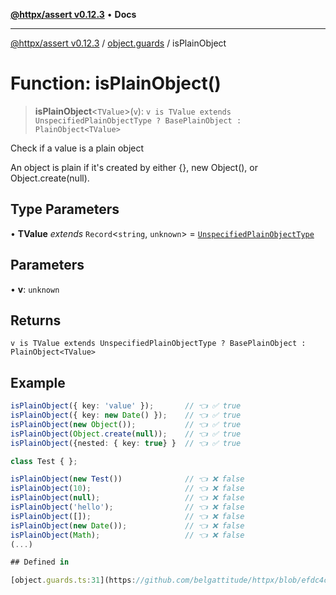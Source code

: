 [**@httpx/assert v0.12.3**](../../README.md) • **Docs**

***

[@httpx/assert v0.12.3](../../README.md) / [object.guards](../README.md) / isPlainObject

# Function: isPlainObject()

> **isPlainObject**\<`TValue`\>(`v`): `v is TValue extends UnspecifiedPlainObjectType ? BasePlainObject : PlainObject<TValue>`

Check if a value is a plain object

An object is plain if it's created by either {}, new Object(), or Object.create(null).

## Type Parameters

• **TValue** *extends* `Record`\<`string`, `unknown`\> = [`UnspecifiedPlainObjectType`](../../object.internal.types/type-aliases/UnspecifiedPlainObjectType.md)

## Parameters

• **v**: `unknown`

## Returns

`v is TValue extends UnspecifiedPlainObjectType ? BasePlainObject : PlainObject<TValue>`

## Example

```typescript
isPlainObject({ key: 'value' });       // 👈 ✅ true
isPlainObject({ key: new Date() });    // 👈 ✅ true
isPlainObject(new Object());           // 👈 ✅ true
isPlainObject(Object.create(null));    // 👈 ✅ true
isPlainObject({nested: { key: true} }  // 👈 ✅ true

class Test { };

isPlainObject(new Test())              // 👈 ❌ false
isPlainObject(10);                     // 👈 ❌ false
isPlainObject(null);                   // 👈 ❌ false
isPlainObject('hello');                // 👈 ❌ false
isPlainObject([]);                     // 👈 ❌ false
isPlainObject(new Date());             // 👈 ❌ false
isPlainObject(Math);                   // 👈 ❌ false
(...)

## Defined in

[object.guards.ts:31](https://github.com/belgattitude/httpx/blob/efdc4c7f5d90eb963a8ba204526e9494bbd080b8/packages/assert/src/object.guards.ts#L31)
